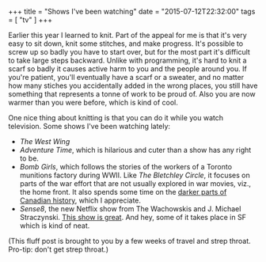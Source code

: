+++
title = "Shows I've been watching"
date = "2015-07-12T22:32:00"
tags = [ "tv" ]
+++

Earlier this year I learned to knit. Part of the appeal for me is that it's very easy to sit down, knit some stitches, and make progress. It's possible to screw up so badly you have to start over, but for the most part it's difficult to take large steps backward. Unlike with programming, it's hard to knit a scarf so badly it causes active harm to you and the people around you. If you're patient, you'll eventually have a scarf or a sweater, and no matter how many stiches you accidentally added in the wrong places, you still have something that represents a tonne of work to be proud of. Also you are now warmer than you were before, which is kind of cool.

One nice thing about knitting is that you can do it while you watch television. Some shows I've been watching lately:

* *The West Wing*
* *Adventure Time*, which is hilarious and cuter than a show has any right to be.
* *Bomb Girls*, which follows the stories of the workers of a Toronto munitions factory during WWII. Like *The Bletchley Circle*, it focuses on parts of the war effort that are not usually explored in war movies, viz., the home front. It also spends some time on the [darker parts of Canadian history](https://en.wikipedia.org/wiki/Italian-Canadian_internment), which I appreciate.
* *Sense8*, the new Netflix show from The Wachowskis and J. Michael Straczynski. [This show is great][aphyr]. And hey, some of it takes place in SF which is kind of neat.

(This fluff post is brought to you by a few weeks of travel and strep throat. Pro-tip: don't get strep throat.)

[aphyr]: https://twitter.com/aphyr/status/617943823243546625
